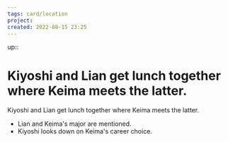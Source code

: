 ```yaml
---
tags: card/location
project: 
created: 2022-08-15 23:25
---
```

up:: 
# Kiyoshi and Lian get lunch together where Keima meets the latter.
Kiyoshi and Lian get lunch together where Keima meets the latter.

- Lian and Keima's major are mentioned.
- Kiyoshi looks down on Keima's career choice.